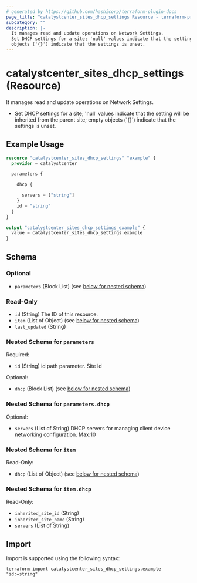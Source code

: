 ```yaml
---
# generated by https://github.com/hashicorp/terraform-plugin-docs
page_title: "catalystcenter_sites_dhcp_settings Resource - terraform-provider-catalystcenter"
subcategory: ""
description: |-
  It manages read and update operations on Network Settings.
  Set DHCP settings for a site; 'null' values indicate that the setting will be inherited from the parent site; empty
  objects ('{}') indicate that the settings is unset.
---
```


# catalystcenter_sites_dhcp_settings (Resource)

It manages read and update operations on Network Settings.

- Set DHCP settings for a site; 'null' values indicate that the setting will be inherited from the parent site; empty
objects ('{}') indicate that the settings is unset.

## Example Usage

```terraform
resource "catalystcenter_sites_dhcp_settings" "example" {
  provider = catalystcenter

  parameters {

    dhcp {

      servers = ["string"]
    }
    id = "string"
  }
}

output "catalystcenter_sites_dhcp_settings_example" {
  value = catalystcenter_sites_dhcp_settings.example
}
```

<!-- schema generated by tfplugindocs -->
## Schema

### Optional

- `parameters` (Block List) (see [below for nested schema](#nestedblock--parameters))

### Read-Only

- `id` (String) The ID of this resource.
- `item` (List of Object) (see [below for nested schema](#nestedatt--item))
- `last_updated` (String)

<a id="nestedblock--parameters"></a>
### Nested Schema for `parameters`

Required:

- `id` (String) id path parameter. Site Id

Optional:

- `dhcp` (Block List) (see [below for nested schema](#nestedblock--parameters--dhcp))

<a id="nestedblock--parameters--dhcp"></a>
### Nested Schema for `parameters.dhcp`

Optional:

- `servers` (List of String) DHCP servers for managing client device networking configuration. Max:10



<a id="nestedatt--item"></a>
### Nested Schema for `item`

Read-Only:

- `dhcp` (List of Object) (see [below for nested schema](#nestedobjatt--item--dhcp))

<a id="nestedobjatt--item--dhcp"></a>
### Nested Schema for `item.dhcp`

Read-Only:

- `inherited_site_id` (String)
- `inherited_site_name` (String)
- `servers` (List of String)

## Import

Import is supported using the following syntax:

```shell
terraform import catalystcenter_sites_dhcp_settings.example "id:=string"
```
